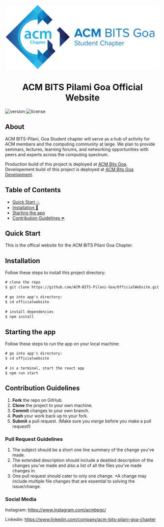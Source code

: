 <p align="center">
<img width="500" src="https://github.com/ACM-BITS-Pilani-Goa/OfficialWebsite/blob/main/src/images/ACM%20logo%20textRight.svg">
</p>

<h1 align="center"> ACM BITS Pilami Goa Official Website </h1>

![version](https://img.shields.io/badge/version-1.0.0-blue.svg) ![license](https://img.shields.io/badge/license-MIT-blue.svg)

## About
ACM BITS-Pilani, Goa Student chapter will serve as a hub of activity for ACM members and the computing community at large. We plan to provide seminars, lectures, learning forums, and networking opportunities with peers and experts across the computing spectrum.

Production build of this project is deployed at [ACM Bits Goa](https://bitsg.acm.org/).
<br />
Developement build of this project is deployed at [ACM Bits Goa Development](https://acmbitsgoa.netlify.app/).

## Table of Contents
- [Quick Start :boom:](#quick-start)
- [Installation 🐣](#installation)
- [Starting the app](#starting-the-app)
- [Contribution Guidelines ✒](#contribution-guidelines)

## Quick Start
This is the offical website for the ACM BITS Pilani Goa Chapter.


## Installation

Follow these steps to install this project directory:

```
# clone the repo
$ git clone https://github.com/ACM-BITS-Pilani-Goa/OfficialWebsite.git

# go into app's directory:
$ cd officialwebsite

# install dependencies
$ npm install
```

## Starting the app

Follow these steps to run the app on your local machine:

```
# go into app's directory:
$ cd officialwebsite

# in a terminal, start the react app
$ npm run start

```

## Contribution Guidelines
1. **Fork** the repo on GitHub.
2. **Clone** the project to your own machine.
3. **Commit** changes to your own branch.
4. **Push** your work back up to your fork.
5. **Submit** a pull request.
(Make sure you *merge* before you make a pull request!)

### Pull Request Guidelines
1. The subject should be a short one line summary of the change you've made.
2. The extended description should include a deatiled description of the changes you've made and also a list of all the files you've made changes in.
3. One pull request should cater to only one change. *A change may include multiple file changes that are essential to solving the issue/change.

### Social Media

Instagram: <https://www.instagram.com/acmbpgc/>

Linkedin: <https://www.linkedin.com/company/acm-bits-pilani-goa-chapter>
